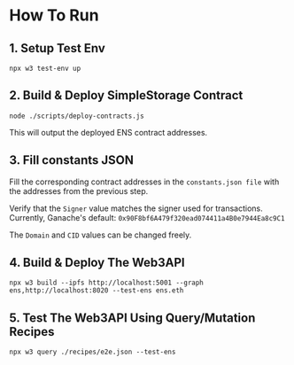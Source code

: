 # How To Run

## 1. Setup Test Env

```
npx w3 test-env up
```

## 2. Build & Deploy SimpleStorage Contract

```
node ./scripts/deploy-contracts.js
```

This will output the deployed ENS contract addresses.

## 3. Fill constants JSON

Fill the corresponding contract addresses in the `constants.json file` with the addresses from the previous step.

Verify that the `Signer` value matches the signer used for transactions. Currently, Ganache's default: `0x90F8bf6A479f320ead074411a4B0e7944Ea8c9C1`

The `Domain` and `CID` values can be changed freely.

## 4. Build & Deploy The Web3API

```
npx w3 build --ipfs http://localhost:5001 --graph ens,http://localhost:8020 --test-ens ens.eth
```

## 5. Test The Web3API Using Query/Mutation Recipes

```
npx w3 query ./recipes/e2e.json --test-ens
```
